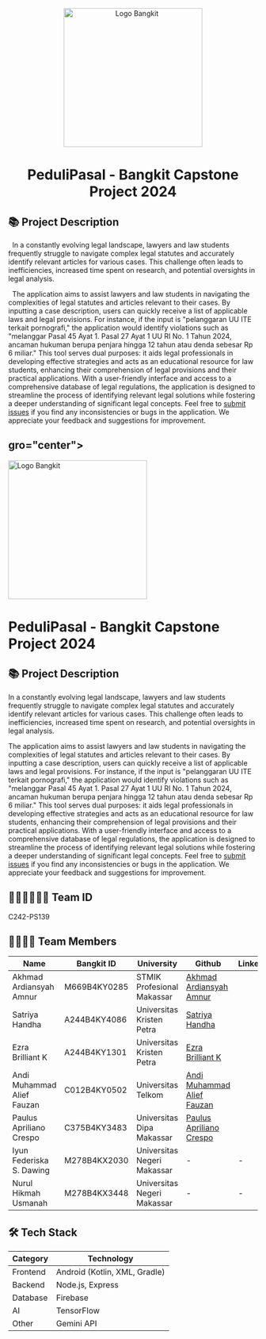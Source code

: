 <div align="center">
  <img src="https://github.com/aliefauzan/Bangkit-Project-PeduliPasal/blob/main/logo.svg" alt="Logo Bangkit" width="280px" />
  <h1>PeduliPasal - Bangkit Capstone Project 2024</h1>
</div>

  

## 📚 Project Description

  In a constantly evolving legal landscape, lawyers and law students frequently struggle to navigate complex legal statutes and accurately identify relevant articles for various cases. This challenge often leads to inefficiencies, increased time spent on research, and potential oversights in legal analysis.

  The application aims to assist lawyers and law students in navigating the complexities of legal statutes and articles relevant to their cases. By inputting a case description, users can quickly receive a list of applicable laws and legal provisions. For instance, if the input is "pelanggaran UU ITE terkait pornografi," the application would identify violations such as "melanggar Pasal 45 Ayat 1. Pasal 27 Ayat 1 UU RI No. 1 Tahun 2024, ancaman hukuman berupa penjara hingga 12 tahun atau denda sebesar Rp 6 miliar." This tool serves dual purposes: it aids legal professionals in developing effective strategies and acts as an educational resource for law students, enhancing their comprehension of legal provisions and their practical applications. With a user-friendly interface and access to a comprehensive database of legal regulations, the application is designed to streamline the process of identifying relevant legal solutions while fostering a deeper understanding of significant legal concepts. Feel free to [submit issues](https://github.com/aliefauzan/Bangkit-Project-PeduliPasal/issues/new) if you find any inconsistencies or bugs in the application. We appreciate your feedback and suggestions for improvement.

## gro="center">

  <img src="https://github.com/aliefauzan/Bangkit-Project-PeduliPasal/blob/main/logo.svg" alt="Logo Bangkit" width="280px" />

  <h1>PeduliPasal - Bangkit Capstone Project 2024</h1>

</div>

  

## 📚 Project Description

  In a constantly evolving legal landscape, lawyers and law students frequently struggle to navigate complex legal statutes and accurately identify relevant articles for various cases. This challenge often leads to inefficiencies, increased time spent on research, and potential oversights in legal analysis.

  The application aims to assist lawyers and law students in navigating the complexities of legal statutes and articles relevant to their cases. By inputting a case description, users can quickly receive a list of applicable laws and legal provisions. For instance, if the input is "pelanggaran UU ITE terkait pornografi," the application would identify violations such as "melanggar Pasal 45 Ayat 1. Pasal 27 Ayat 1 UU RI No. 1 Tahun 2024, ancaman hukuman berupa penjara hingga 12 tahun atau denda sebesar Rp 6 miliar." This tool serves dual purposes: it aids legal professionals in developing effective strategies and acts as an educational resource for law students, enhancing their comprehension of legal provisions and their practical applications. With a user-friendly interface and access to a comprehensive database of legal regulations, the application is designed to streamline the process of identifying relevant legal solutions while fostering a deeper understanding of significant legal concepts. Feel free to [submit issues](https://github.com/aliefauzan/Bangkit-Project-PeduliPasal/issues/new) if you find any inconsistencies or bugs in the application. We appreciate your feedback and suggestions for improvement.

## 🤝👥👨‍👨‍👦‍👦 Team ID
C242-PS139

## 🤝🧑🏻‍💻 Team Members

| Name                       | Bangkit ID   | University                  | Github                     | LinkedIn | Status       |
| -------------------------- | ------------ | --------------------------- | -------------------------- | -------- | ------------ |
| Akhmad Ardiansyah Amnur    | M669B4KY0285 | STMIK Profesional Makassar  | [Akhmad Ardiansyah Amnur](https://github.com/akhmad-ardi)    |          | **Active**   |
| Satriya Handha             | A244B4KY4086 | Universitas Kristen Petra   | [Satriya Handha](https://github.com/Satriya1577)             |          | **Active**   |
| Ezra Brilliant K           | A244B4KY1301 | Universitas Kristen Petra   | [Ezra Brilliant K](https://github.com/ezrabrilliant)           |          | **Active**   |
| Andi Muhammad Alief Fauzan | C012B4KY0502 | Universitas Telkom          | [Andi Muhammad Alief Fauzan](https://github.com/aliefauzan) |          | **Active**   |
| Paulus Apriliano Crespo    | C375B4KY3483 | Universitas Dipa Makassar   | [Paulus Apriliano Crespo](https://github.com/Crespo443)    |          | **Active**   |
| Iyun Federiska S. Dawing   | M278B4KX2030 | Universitas Negeri Makassar | -                          | -        | **Inactive** |
| Nurul Hikmah Usmanah       | M278B4KX3448 | Universitas Negeri Makassar | -                          | -        | **Inactive** |


  

## 🛠️ Tech Stack
| Category | Technology |
|----------|------------|
| Frontend | Android (Kotlin, XML, Gradle)    |
| Backend  | Node.js, Express     |
| Database | Firebase     |
| AI       | TensorFlow |
| Other   | Gemini API |

